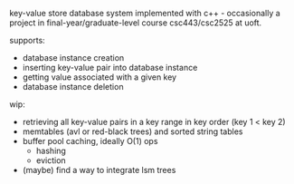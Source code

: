 key-value store database system implemented with c++ - occasionally a project in final-year/graduate-level course csc443/csc2525 at uoft.

supports:
 - database instance creation
 - inserting key-value pair into database instance
 - getting value associated with a given key
 - database instance deletion

wip:
 - retrieving all key-value pairs in a key range in key order (key 1 < key 2)
 - memtables (avl or red-black trees) and sorted string tables
 - buffer pool caching, ideally O(1) ops
   - hashing
   - eviction
 - (maybe) find a way to integrate lsm trees
